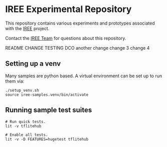 # IREE Experimental Repository

This repository contains various experiments and prototypes associated with the [IREE](https://github.com/iree-org/iree) project.

Contact the [IREE Team](https://github.com/iree-org/iree#communication-channels) for questions about this repository.

README CHANGE TESTING DCO
another change
change 3
change 4

## Setting up a venv

Many samples are python based. A virtual environment can be set up to run them
via:

```
./setup_venv.sh
source iree-samples.venv/bin/activate
```

## Running sample test suites

```
# Run quick tests.
lit -v tflitehub

# Enable all tests.
lit -v -D FEATURES=hugetest tflitehub
```
